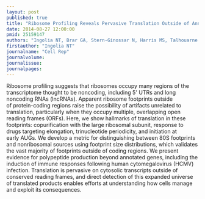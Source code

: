 ```yaml
---
layout: post
published: true
title: "Ribosome Profiling Reveals Pervasive Translation Outside of Annotated Protein-Coding Genes."
date: 2014-08-27 12:00:00
pmid: 25159147
authors: "Ingolia NT, Brar GA, Stern-Ginossar N, Harris MS, Talhouarne GJ, Jackson SE, Wills MR, Weissman JS"
firstauthor: "Ingolia NT"
journalname: "Cell Rep"
journalvolume: 
journalissue: 
journalpages: 
---
```


Ribosome profiling suggests that ribosomes occupy many regions of the transcriptome thought to be noncoding, including 5' UTRs and long noncoding RNAs (lncRNAs). Apparent ribosome footprints outside of protein-coding regions raise the possibility of artifacts unrelated to translation, particularly when they occupy multiple, overlapping open reading frames (ORFs). Here, we show hallmarks of translation in these footprints: copurification with the large ribosomal subunit, response to drugs targeting elongation, trinucleotide periodicity, and initiation at early AUGs. We develop a metric for distinguishing between 80S footprints and nonribosomal sources using footprint size distributions, which validates the vast majority of footprints outside of coding regions. We present evidence for polypeptide production beyond annotated genes, including the induction of immune responses following human cytomegalovirus (HCMV) infection. Translation is pervasive on cytosolic transcripts outside of conserved reading frames, and direct detection of this expanded universe of translated products enables efforts at understanding how cells manage and exploit its consequences.

